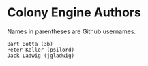 # Colony Engine Authors

Names in parentheses are Github usernames.

```text
Bart Botta (3b)
Peter Keller (psilord)
Jack Ladwig (jgladwig)
```
